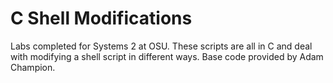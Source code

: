 # C Shell Modifications
Labs completed for Systems 2 at OSU. These scripts are all in C and deal with modifying a shell script in different ways. Base code provided by Adam Champion.
